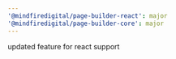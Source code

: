 ```yaml
---
'@mindfiredigital/page-builder-react': major
'@mindfiredigital/page-builder-core': major
---
```


updated feature for react support
